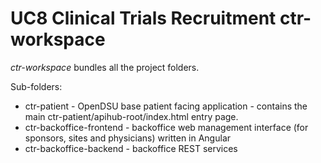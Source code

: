 # UC8 Clinical Trials Recruitment ctr-workspace

*ctr-workspace*  bundles all the project folders.

Sub-folders:

* ctr-patient - OpenDSU base patient facing application - contains the main ctr-patient/apihub-root/index.html entry page.
* ctr-backoffice-frontend - backoffice web management interface (for sponsors, sites and physicians) written in Angular
* ctr-backoffice-backend - backoffice REST services

